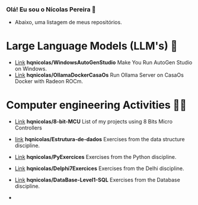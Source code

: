 ### Olá! Eu sou o Nícolas Pereira 🍶

- Abaixo, uma listagem de meus repositórios.
# Large Language Models (LLM's) 💬
- [Link](https://github.com/hqnicolas/WindowsAutoGenStudio) **hqnicolas/WindowsAutoGenStudio** Make You Run AutoGen Studio on Windows.
- [Link](https://github.com/hqnicolas/OllamaDockerCasaOs) **hqnicolas/OllamaDockerCasaOs** Run Ollama Server on CasaOs Docker with Radeon ROCm.
  
# Computer engineering Activities 🏋️‍♂️
- [Link](https://github.com/hqnicolas/8-bit-MCU) **hqnicolas/8-bit-MCU** List of my projects using 8 Bits Micro Controllers
- [link](https://github.com/hqnicolas/Estrutura-de-dados)  **hqnicolas/Estrutura-de-dados** Exercises from the data structure discipline.
- [Link](https://github.com/hqnicolas/PyExercices) **hqnicolas/PyExercices** Exercises from the Python discipline.
- [Link](https://github.com/hqnicolas/Delphi7Exercices) **hqnicolas/Delphi7Exercices** Exercises from the Delhi discipline.
- [Link](https://github.com/hqnicolas/DataBase-Level1-SQL) **hqnicolas/DataBase-Level1-SQL** Exercises from the Database discipline.

- 
<!--

Here are some ideas to get you started:

- 🔭 I’m currently working on ...
- 🌱 I’m currently learning ...
- 👯 I’m looking to collaborate on ...
- 🤔 I’m looking for help with ...
- 💬 Ask me about ...
- 📫 How to reach me: ...
- 😄 Pronouns: ...
- ⚡ Fun fact: ...
-->
